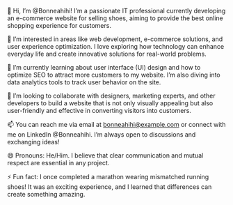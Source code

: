 👋 Hi, I’m @Bonneahihi! I’m a passionate IT professional currently developing an e-commerce website for selling shoes, aiming to provide the best online shopping experience for customers.

👀 I’m interested in areas like web development, e-commerce solutions, and user experience optimization. I love exploring how technology can enhance everyday life and create innovative solutions for real-world problems.

🌱 I’m currently learning about user interface (UI) design and how to optimize SEO to attract more customers to my website. I’m also diving into data analytics tools to track user behavior on the site.

💞️ I’m looking to collaborate with designers, marketing experts, and other developers to build a website that is not only visually appealing but also user-friendly and effective in converting visitors into customers.

📫 You can reach me via email at bonneahihi@example.com or connect with me on LinkedIn @Bonneahihi. I’m always open to discussions and exchanging ideas!

😄 Pronouns: He/Him. I believe that clear communication and mutual respect are essential in any project.

⚡ Fun fact: I once completed a marathon wearing mismatched running shoes! It was an exciting experience, and I learned that differences can create something amazing.
